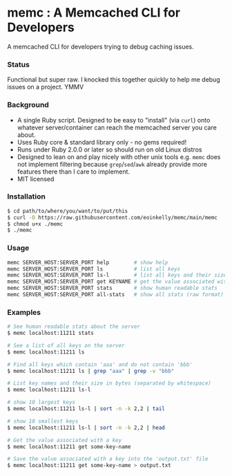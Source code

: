 # memc : A Memcached CLI for Developers

A memcached CLI for developers trying to debug caching issues.

### Status

Functional but super raw. I knocked this together quickly to help me debug issues on a project. YMMV

### Background

* A single Ruby script. Designed to be easy to "install" (via `curl`) onto whatever server/container can reach the memcached server you care about.
* Uses Ruby core & standard library only - no gems required!
* Runs under Ruby 2.0.0 or later so should run on old Linux distros
* Designed to lean on and play nicely with other unix tools e.g. `memc` does not implement filtering because `grep`/`sed`/`awk` already provide more features there than I care to implement.
* MIT licensed

### Installation

```bash
$ cd path/to/where/you/want/to/put/this
$ curl -O https://raw.githubusercontent.com/eoinkelly/memc/main/memc
$ chmod u+x ./memc
$ ./memc
```

### Usage

```bash
memc SERVER_HOST:SERVER_PORT help        # show help
memc SERVER_HOST:SERVER_PORT ls          # list all keys
memc SERVER_HOST:SERVER_PORT ls-l        # list all keys and their sizes (in bytes)
memc SERVER_HOST:SERVER_PORT get KEYNAME # get the value associated with KEYNAME
memc SERVER_HOST:SERVER_PORT stats       # show human readable stats
memc SERVER_HOST:SERVER_PORT all-stats   # show all stats (raw format)
```

### Examples

```bash
# See human readable stats about the server
$ memc localhost:11211 stats

# See a list of all keys on the server
$ memc localhost:11211 ls

# Find all keys which contain 'aaa' and do not contain 'bbb'
$ memc localhost:11211 ls | grep "aaa" | grep -v "bbb"

# List key names and their size in bytes (separated by whitespace)
$ memc localhost:11211 ls-l

# show 10 largest keys
$ memc localhost:11211 ls-l | sort -n -k 2,2 | tail

# show 10 smallest keys
$ memc localhost:11211 ls-l | sort -n -k 2,2 | head

# Get the value associated with a key
$ memc localhost:11211 get some-key-name

# Save the value associated with a key into the 'output.txt' file
$ memc localhost:11211 get some-key-name > output.txt
```
